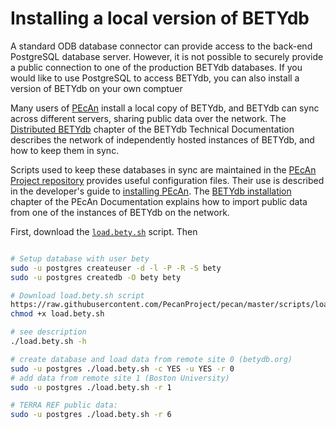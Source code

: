 # Installing a local version of BETYdb

A standard ODB database connector can provide access to the back-end PostgreSQL database server. However, it is not possible to securely provide a public connection to one of the production BETYdb databases. If you would like to use PostgreSQL to access BETYdb, you can also install a version of BETYdb on your own comptuer

Many users of [PEcAn](https://www.pecanproject.org) install a local copy of BETYdb, and BETYdb can sync across different servers, sharing public data over the network. The [Distributed BETYdb](https://pecan.gitbooks.io/betydb-documentation/content/distributed_betydb.html) chapter of the BETYdb Technical Documentation describes the network of independently hosted instances of BETYdb, and how to keep them in sync.

Scripts used to keep these databases in sync are maintained in the [PEcAn Project repository](https://github.com/PecanProject/pecan) provides useful configuration files. Their use is described in the developer's guide to [installing PEcAn](https://pecanproject.github.io/pecan-documentation/installing-pecan.html). The [BETYdb installation](https://pecanproject.github.io/pecan-documentation/installing-pecan.html#installing-bety) chapter of the PEcAn Documentation explains how to import public data from one of the instances of BETYdb on the network. 



First, download the [`load.bety.sh`](https://github.com/PecanProject/pecan/blob/master/scripts/load.bety.sh) script. Then



```sh

# Setup database with user bety
sudo -u postgres createuser -d -l -P -R -S bety
sudo -u postgres createdb -O bety bety

# Download load.bety.sh script 
https://raw.githubusercontent.com/PecanProject/pecan/master/scripts/load.bety.sh
chmod +x load.bety.sh

# see description
./load.bety.sh -h

# create database and load data from remote site 0 (betydb.org)
sudo -u postgres ./load.bety.sh -c YES -u YES -r 0
# add data from remote site 1 (Boston University) 
sudo -u postgres ./load.bety.sh -r 1

# TERRA REF public data: 
sudo -u postgres ./load.bety.sh -r 6
```


